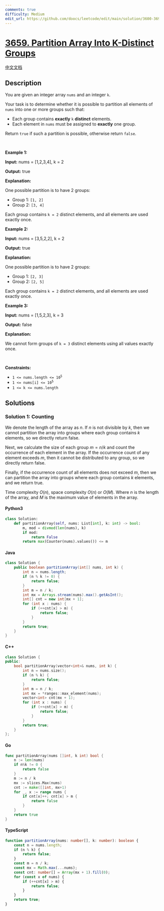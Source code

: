 ```yaml
---
comments: true
difficulty: Medium
edit_url: https://github.com/doocs/leetcode/edit/main/solution/3600-3699/3659.Partition%20Array%20Into%20K-Distinct%20Groups/README_EN.md
---
```


<!-- problem:start -->

# [3659. Partition Array Into K-Distinct Groups](https://leetcode.com/problems/partition-array-into-k-distinct-groups)

[中文文档](/solution/3600-3699/3659.Partition%20Array%20Into%20K-Distinct%20Groups/README.md)

## Description

<!-- description:start -->

<p>You are given an integer array <code>nums</code> and an integer <code>k</code>.</p>

<p>Your task is to determine whether it is possible to partition all elements of <code>nums</code> into one or more groups such that:</p>

<ul>
	<li>Each group contains <strong>exactly</strong> <code>k</code> <strong>distinct</strong> elements.</li>
	<li>Each element in <code>nums</code> must be assigned to <strong>exactly</strong> one group.</li>
</ul>

<p>Return <code>true</code> if such a partition is possible, otherwise return <code>false</code>.</p>

<p>&nbsp;</p>
<p><strong class="example">Example 1:</strong></p>

<div class="example-block">
<p><strong>Input:</strong> <span class="example-io">nums = [1,2,3,4], k = 2</span></p>

<p><strong>Output:</strong> <span class="example-io">true</span></p>

<p><strong>Explanation:</strong></p>

<p>One possible partition is to have 2 groups:</p>

<ul>
	<li>Group 1: <code>[1, 2]</code></li>
	<li>Group 2: <code>[3, 4]</code></li>
</ul>

<p>Each group contains <code>k = 2</code> distinct elements, and all elements are used exactly once.</p>
</div>

<p><strong class="example">Example 2:</strong></p>

<div class="example-block">
<p><strong>Input:</strong> <span class="example-io">nums = [3,5,2,2], k = 2</span></p>

<p><strong>Output:</strong> <span class="example-io">true</span></p>

<p><strong>Explanation:</strong></p>

<p>One possible partition is to have 2 groups:</p>

<ul>
	<li>Group 1: <code>[2, 3]</code></li>
	<li>Group 2: <code>[2, 5]</code></li>
</ul>

<p>Each group contains <code>k = 2</code> distinct elements, and all elements are used exactly once.</p>
</div>

<p><strong class="example">Example 3:</strong></p>

<div class="example-block">
<p><strong>Input:</strong> <span class="example-io">nums = [1,5,2,3], k = 3</span></p>

<p><strong>Output:</strong> <span class="example-io">false</span></p>

<p><strong>Explanation:</strong></p>

<p>We cannot form groups of <code>k = 3</code> distinct elements using all values exactly once.</p>
</div>

<p>&nbsp;</p>
<p><strong>Constraints:</strong></p>

<ul>
	<li><code>1 &lt;= nums.length &lt;= 10<sup>5</sup></code></li>
	<li><code>1 &lt;= nums[i] &lt;= 10<sup>5</sup></code></li>
	<li><code><sup>​​​​​​​</sup>1 &lt;= k &lt;= nums.length</code></li>
</ul>

<!-- description:end -->

## Solutions

<!-- solution:start -->

### Solution 1: Counting

We denote the length of the array as $n$. If $n$ is not divisible by $k$, then we cannot partition the array into groups where each group contains $k$ elements, so we directly return $\text{false}$.

Next, we calculate the size of each group $m = n / k$ and count the occurrence of each element in the array. If the occurrence count of any element exceeds $m$, then it cannot be distributed to any group, so we directly return $\text{false}$.

Finally, if the occurrence count of all elements does not exceed $m$, then we can partition the array into groups where each group contains $k$ elements, and we return $\text{true}$.

Time complexity $O(n)$, space complexity $O(n)$ or $O(M)$. Where $n$ is the length of the array, and $M$ is the maximum value of elements in the array.

<!-- tabs:start -->

#### Python3

```python
class Solution:
    def partitionArray(self, nums: List[int], k: int) -> bool:
        m, mod = divmod(len(nums), k)
        if mod:
            return False
        return max(Counter(nums).values()) <= m
```

#### Java

```java
class Solution {
    public boolean partitionArray(int[] nums, int k) {
        int n = nums.length;
        if (n % k != 0) {
            return false;
        }
        int m = n / k;
        int mx = Arrays.stream(nums).max().getAsInt();
        int[] cnt = new int[mx + 1];
        for (int x : nums) {
            if (++cnt[x] > m) {
                return false;
            }
        }
        return true;
    }
}
```

#### C++

```cpp
class Solution {
public:
    bool partitionArray(vector<int>& nums, int k) {
        int n = nums.size();
        if (n % k) {
            return false;
        }
        int m = n / k;
        int mx = *ranges::max_element(nums);
        vector<int> cnt(mx + 1);
        for (int x : nums) {
            if (++cnt[x] > m) {
                return false;
            }
        }
        return true;
    }
};
```

#### Go

```go
func partitionArray(nums []int, k int) bool {
	n := len(nums)
	if n%k != 0 {
		return false
	}
	m := n / k
	mx := slices.Max(nums)
	cnt := make([]int, mx+1)
	for _, x := range nums {
		if cnt[x]++; cnt[x] > m {
			return false
		}
	}
	return true
}
```

#### TypeScript

```ts
function partitionArray(nums: number[], k: number): boolean {
    const n = nums.length;
    if (n % k) {
        return false;
    }
    const m = n / k;
    const mx = Math.max(...nums);
    const cnt: number[] = Array(mx + 1).fill(0);
    for (const x of nums) {
        if (++cnt[x] > m) {
            return false;
        }
    }
    return true;
}
```

<!-- tabs:end -->

<!-- solution:end -->

<!-- problem:end -->
